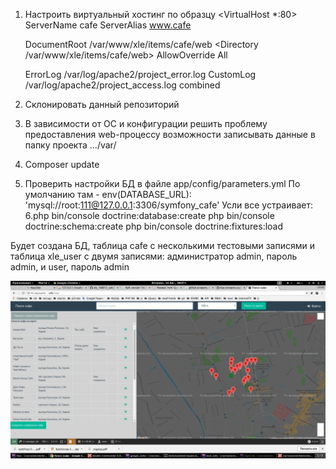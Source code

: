 1. Настроить виртуальный хостинг по образцу
<VirtualHost *:80>
    ServerName cafe
    ServerAlias www.cafe

    DocumentRoot /var/www/xle/items/cafe/web
    <Directory /var/www/xle/items/cafe/web>
        AllowOverride All        
    </Directory>

    ErrorLog /var/log/apache2/project_error.log
    CustomLog /var/log/apache2/project_access.log combined
</VirtualHost>

2. Склонировать данный репозиторий

3. В зависимости от ОС и конфигурации решить проблему предоставления web-процессу возможности записывать данные в папку проекта .../var/
4. Composer update
5. Проверить настройки БД в файле app/config/parameters.yml
По умолчанию там - env(DATABASE_URL): 'mysql://root:111@127.0.0.1:3306/symfony_cafe'
Усли все устраивает:
6.php bin/console doctrine:database:create
  php bin/console doctrine:schema:create
  php bin/console doctrine:fixtures:load
  
  Будет создана БД, таблица cafe с несколькими тестовыми записями и таблица xle_user с двумя записями: администратор
  admin, пароль admin, и user, пароль admin
  
  ![Иллюстрация к проекту](map1.png)

